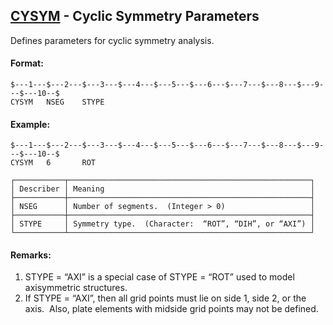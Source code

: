 ## [CYSYM](https://nexus.hexagon.com/documentationcenter/bundle/MSC_Nastran_2022.4/page/Nastran_Combined_Book/qrg/bulkc2/TOC.CYSYM.xhtml) - Cyclic Symmetry Parameters

Defines parameters for cyclic symmetry analysis.

#### Format:

```nastran
$---1---$---2---$---3---$---4---$---5---$---6---$---7---$---8---$---9---$---10--$
CYSYM   NSEG    STYPE                                                           
```

#### Example:

```nastran
$---1---$---2---$---3---$---4---$---5---$---6---$---7---$---8---$---9---$---10--$
CYSYM   6       ROT                                                             
```

```text
┌───────────┬──────────────────────────────────────────────────────┐
│ Describer │ Meaning                                              │
├───────────┼──────────────────────────────────────────────────────┤
│ NSEG      │ Number of segments.  (Integer > 0)                   │
├───────────┼──────────────────────────────────────────────────────┤
│ STYPE     │ Symmetry type.  (Character:  “ROT”, “DIH”, or “AXI”) │
└───────────┴──────────────────────────────────────────────────────┘
```

#### Remarks:

1. STYPE = “AXI” is a special case of STYPE = “ROT” used to model axisymmetric structures.
2. If STYPE = “AXI”, then all grid points must lie on side 1, side 2, or the axis.  Also, plate elements with midside grid points may not be defined.
